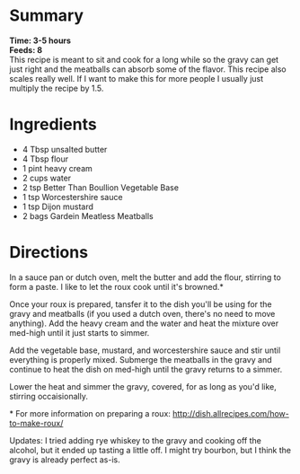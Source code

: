 # Summary
**Time: 3-5 hours**  
**Feeds: 8**  
This recipe is meant to sit and cook for a long while so the gravy can get just right and the meatballs can absorb some of the flavor. This recipe also scales really well. If I want to make this for more people I usually just multiply the recipe by 1.5.  

# Ingredients
- 4 Tbsp unsalted butter
- 4 Tbsp flour
- 1 pint heavy cream
- 2 cups water
- 2 tsp Better Than Boullion Vegetable Base
- 1 tsp Worcestershire sauce
- 1 tsp Dijon mustard
- 2 bags Gardein Meatless Meatballs

# Directions
In a sauce pan or dutch oven, melt the butter and add the flour, stirring to form a paste. I like to let the roux cook until it's browned.*  

Once your roux is prepared, tansfer it to the dish you'll be using for the gravy and meatballs (if you used a dutch oven, there's no need to move anything). Add the heavy cream and the water and heat the mixture over med-high until it just starts to simmer.  

Add the vegetable base, mustard, and worcestershire sauce and stir until everything is properly mixed. Submerge the meatballs in the gravy and continue to heat the dish on med-high until the gravy returns to a simmer.  

Lower the heat and simmer the gravy, covered, for as long as you'd like, stirring occaisionally.  

\* For more information on preparing a roux: http://dish.allrecipes.com/how-to-make-roux/  

Updates:
I tried adding rye whiskey to the gravy and cooking off the alcohol, but it ended up tasting a little off. I might try bourbon, but I think the gravy is already perfect as-is.
